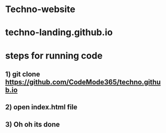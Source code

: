 # Techno-website
# techno-landing.github.io

 # steps for running code
## 1) git clone https://github.com/CodeMode365/techno.github.io
## 2) open index.html file 
## 3) Oh oh its done

<img style="display:none;" src="https://i.postimg.cc/R0j4cVgq/Techno-Landing.jpg" />
